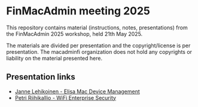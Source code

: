 # FinMacAdmin meeting 2025

This repository contains material (instructions, notes, presentations) from the FinMacAdmin 2025 workshop, held 21th May 2025.

The materials are divided per presentation and the copyright/license is per presentation. The macadminfi organization does not hold any copyrights or liability on the material presented here.

## Presentation links

* [Janne Lehikoinen - Elisa Mac Device Management](https://github.com/macadminfi/finmacadmin2025/blob/main/FinMacAdmin%202025%20-%20Elisa%20Mac%20Device%20Management.pdf)
* [Petri Riihikallio - WiFi Enterprise Security](https://github.com/macadminfi/finmacadmin2025/blob/main/FinMacAdmin%202025%20-%20WiFi%20Enterprise%20Security.pdf)

